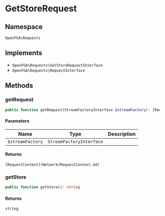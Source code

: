# GetStoreRequest


## Namespace
`OpenFGA\Requests`

## Implements
* `OpenFGA\Requests\GetStoreRequestInterface`
* `OpenFGA\Requests\RequestInterface`

## Methods
### getRequest

```php
public function getRequest(StreamFactoryInterface $streamFactory): [RequestContext](Network/RequestContext.md)
```


#### Parameters
| Name | Type | Description |
|------|------|-------------|
| `$streamFactory` | `StreamFactoryInterface` |  |

#### Returns
`[RequestContext](Network/RequestContext.md)` 

### getStore

```php
public function getStore(): string
```



#### Returns
`string` 

